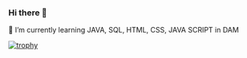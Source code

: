 ### Hi there 👋

📒 I’m currently learning JAVA, SQL, HTML, CSS, JAVA SCRIPT in DAM

[![trophy](https://github-profile-trophy.vercel.app/?username=MiguelDAD&title=Joined2020,Commits,Followers,Repositories)](https://github.com/ryo-ma/github-profile-trophy)

<!--
**MiguelDAD/MiguelDAD** is a ✨ _special_ ✨ repository because its `README.md` (this file) appears on your GitHub profile.

Here are some ideas to get you started:

- 🔭 I’m currently working on ...
- 🌱 I’m currently learning ...
- 👯 I’m looking to collaborate on ...
- 🤔 I’m looking for help with ...
- 💬 Ask me about ...
- 📫 How to reach me: ...
- 😄 Pronouns: ...
- ⚡ Fun fact: ...
-->
